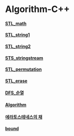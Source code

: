 ﻿# Algorithm-C++
#### [STL_math](https://daekyojeong.github.io/posts/languageCpp1/#queue)
#### [STL_string1](https://kamang-it.tistory.com/entry/cstring%EB%AC%B8%EC%9E%90%EC%97%B4-%EC%9D%B4%EC%95%BC%EA%B8%B0-3-%ED%8A%B9%EC%A0%95%EB%AC%B8%EC%9E%90%EC%97%B4%EC%9D%B4-%EC%88%AB%EC%9E%90%EC%9D%B8%EC%A7%80-%ED%99%95%EC%9D%B8)
#### [STL_string2](https://ldgeao99.tistory.com/220)
#### [STS_stringstream](https://word.tistory.com/24)
#### [STL_permutation](https://twpower.github.io/82-next_permutation-and-prev_permutation)
#### [STL_erase](https://inpages.tistory.com/134)
#### [DFS_순열](https://yabmoons.tistory.com/100)
#### [Algorithm](https://blog.encrypted.gg/)
#### [에라토스테네스의 채](https://danidani-de.tistory.com/50)
#### [bound](https://chanhuiseok.github.io/posts/algo-55/)
